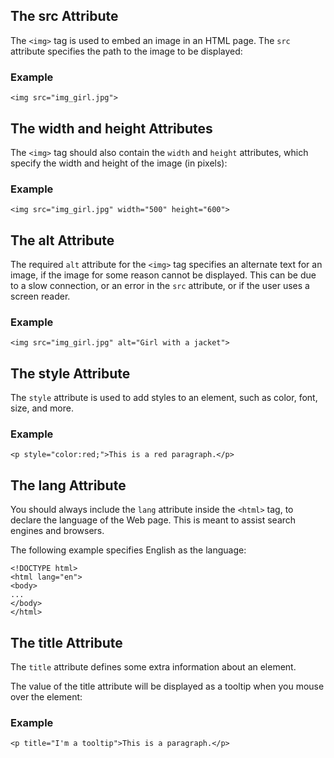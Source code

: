 ## The src Attribute

The `<img>` tag is used to embed an image in an HTML page. The `src` attribute specifies the path to the image to be displayed:

### Example

```
<img src="img_girl.jpg">
```

## The width and height Attributes

The `<img>` tag should also contain the `width` and `height` attributes, which specify the width and height of the image (in pixels):

### Example

```
<img src="img_girl.jpg" width="500" height="600">
```

## The alt Attribute

The required `alt` attribute for the `<img>` tag specifies an alternate text for an image, if the image for some reason cannot be displayed. This can be due to a slow connection, or an error in the `src` attribute, or if the user uses a screen reader.

### Example

```
<img src="img_girl.jpg" alt="Girl with a jacket">
```


## The style Attribute

The `style` attribute is used to add styles to an element, such as color, font, size, and more.

### Example

```
<p style="color:red;">This is a red paragraph.</p>
```

## The lang Attribute

You should always include the `lang` attribute inside the `<html>` tag, to declare the language of the Web page. This is meant to assist search engines and browsers.

The following example specifies English as the language:

```
<!DOCTYPE html>  
<html lang="en">  
<body>  
...  
</body>  
</html>
```

## The title Attribute

The `title` attribute defines some extra information about an element.

The value of the title attribute will be displayed as a tooltip when you mouse over the element:

### Example

```
<p title="I'm a tooltip">This is a paragraph.</p>
```

